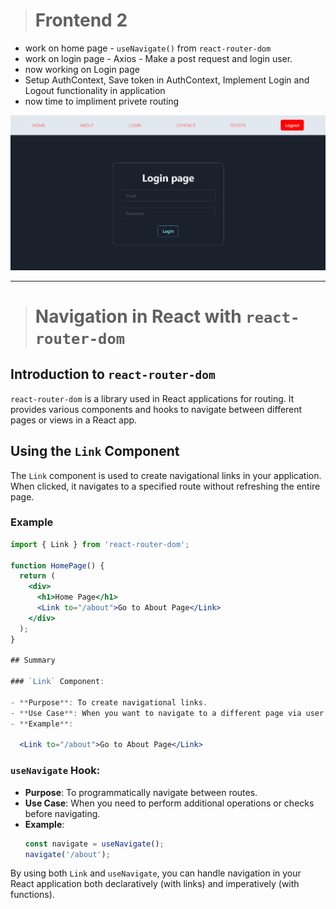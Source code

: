># Frontend 2

  - work on home page - `useNavigate()` from `react-router-dom`
  - work on login page - Axios  - Make a post request and login user.
  - now working on Login page
  - Setup AuthContext, Save token in AuthContext, Implement Login and
Logout functionality in application
  - now time to impliment privete routing

  ![Alt text](./src/assets/image7.png)

  -------------------------------------------------------------------------

># Navigation in React with `react-router-dom`

## Introduction to `react-router-dom`
`react-router-dom` is a library used in React applications for routing. It provides various components and hooks to navigate between different pages or views in a React app.

## Using the `Link` Component

The `Link` component is used to create navigational links in your application. When clicked, it navigates to a specified route without refreshing the entire page.

### Example
```jsx
import { Link } from 'react-router-dom';

function HomePage() {
  return (
    <div>
      <h1>Home Page</h1>
      <Link to="/about">Go to About Page</Link>
    </div>
  );
}

## Summary

### `Link` Component:

- **Purpose**: To create navigational links.
- **Use Case**: When you want to navigate to a different page via user interaction with a link.
- **Example**: 

  <Link to="/about">Go to About Page</Link>
```


### `useNavigate` Hook:

- **Purpose**: To programmatically navigate between routes.
- **Use Case**: When you need to perform additional operations or checks before navigating.
- **Example**:
    ```jsx
    const navigate = useNavigate();
    navigate('/about');
    ```

By using both `Link` and `useNavigate`, you can handle navigation in your React application both declaratively (with links) and imperatively (with functions).
